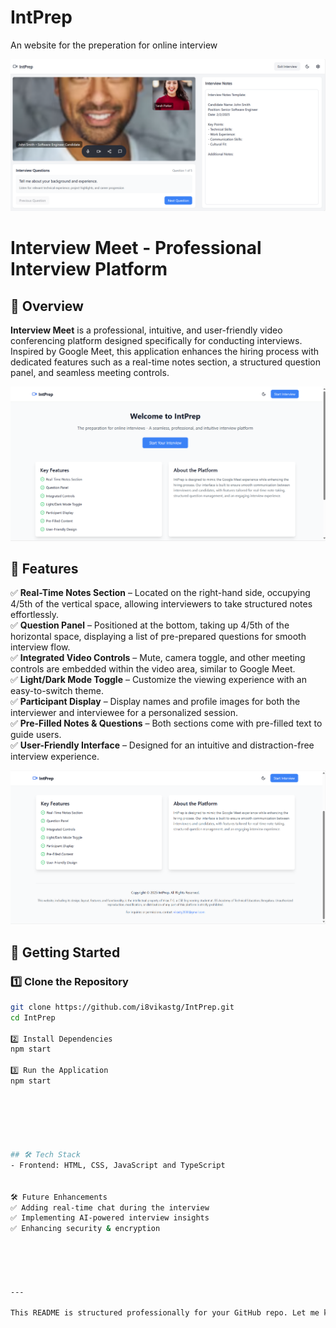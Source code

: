 # IntPrep
An website for the preperation for online interview



![Image alt](https://github.com/18vikastg/IntPrep/blob/03d7eb05c832b219c0d113c05c4227a25c350f3f/Screenshot%202025-02-02%20164402.png)


# Interview Meet - Professional Interview Platform  

## 🚀 Overview  
**Interview Meet** is a professional, intuitive, and user-friendly video conferencing platform designed specifically for conducting interviews. Inspired by Google Meet, this application enhances the hiring process with dedicated features such as a real-time notes section, a structured question panel, and seamless meeting controls.  

![Image alt](https://github.com/18vikastg/IntPrep/blob/344f5fc8cad101d154cd88bc0fe6c1759d1229af/Screenshot%202025-02-02%20164329.png)



## 🎯 Features  
✅ **Real-Time Notes Section** – Located on the right-hand side, occupying 4/5th of the vertical space, allowing interviewers to take structured notes effortlessly.  
✅ **Question Panel** – Positioned at the bottom, taking up 4/5th of the horizontal space, displaying a list of pre-prepared questions for smooth interview flow.  
✅ **Integrated Video Controls** – Mute, camera toggle, and other meeting controls are embedded within the video area, similar to Google Meet.  
✅ **Light/Dark Mode Toggle** – Customize the viewing experience with an easy-to-switch theme.  
✅ **Participant Display** – Display names and profile images for both the interviewer and interviewee for a personalized session.  
✅ **Pre-Filled Notes & Questions** – Both sections come with pre-filled text to guide users.  
✅ **User-Friendly Interface** – Designed for an intuitive and distraction-free interview experience.  

![Image alt](https://github.com/18vikastg/IntPrep/blob/27a93a1eac060a80e2992271b667d8b3e9d14fa6/Screenshot%202025-02-02%20164347.png)


## 🚀 Getting Started  

### 1️⃣ Clone the Repository  
```sh
git clone https://github.com/i8vikastg/IntPrep.git
cd IntPrep

2️⃣ Install Dependencies
npm start

3️⃣ Run the Application
npm start






## 🛠️ Tech Stack  
- Frontend: HTML, CSS, JavaScript and TypeScript 
  

🛠️ Future Enhancements
✅ Adding real-time chat during the interview
✅ Implementing AI-powered interview insights
✅ Enhancing security & encryption





---

This README is structured professionally for your GitHub repo. Let me know if you want modifications! 🚀

